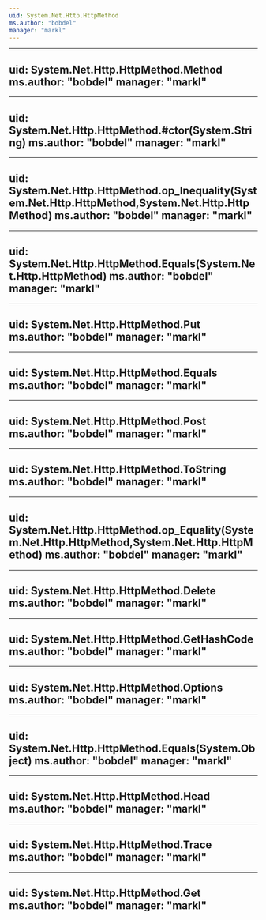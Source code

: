 ```yaml
---
uid: System.Net.Http.HttpMethod
ms.author: "bobdel"
manager: "markl"
---
```


---
uid: System.Net.Http.HttpMethod.Method
ms.author: "bobdel"
manager: "markl"
---

---
uid: System.Net.Http.HttpMethod.#ctor(System.String)
ms.author: "bobdel"
manager: "markl"
---

---
uid: System.Net.Http.HttpMethod.op_Inequality(System.Net.Http.HttpMethod,System.Net.Http.HttpMethod)
ms.author: "bobdel"
manager: "markl"
---

---
uid: System.Net.Http.HttpMethod.Equals(System.Net.Http.HttpMethod)
ms.author: "bobdel"
manager: "markl"
---

---
uid: System.Net.Http.HttpMethod.Put
ms.author: "bobdel"
manager: "markl"
---

---
uid: System.Net.Http.HttpMethod.Equals
ms.author: "bobdel"
manager: "markl"
---

---
uid: System.Net.Http.HttpMethod.Post
ms.author: "bobdel"
manager: "markl"
---

---
uid: System.Net.Http.HttpMethod.ToString
ms.author: "bobdel"
manager: "markl"
---

---
uid: System.Net.Http.HttpMethod.op_Equality(System.Net.Http.HttpMethod,System.Net.Http.HttpMethod)
ms.author: "bobdel"
manager: "markl"
---

---
uid: System.Net.Http.HttpMethod.Delete
ms.author: "bobdel"
manager: "markl"
---

---
uid: System.Net.Http.HttpMethod.GetHashCode
ms.author: "bobdel"
manager: "markl"
---

---
uid: System.Net.Http.HttpMethod.Options
ms.author: "bobdel"
manager: "markl"
---

---
uid: System.Net.Http.HttpMethod.Equals(System.Object)
ms.author: "bobdel"
manager: "markl"
---

---
uid: System.Net.Http.HttpMethod.Head
ms.author: "bobdel"
manager: "markl"
---

---
uid: System.Net.Http.HttpMethod.Trace
ms.author: "bobdel"
manager: "markl"
---

---
uid: System.Net.Http.HttpMethod.Get
ms.author: "bobdel"
manager: "markl"
---
